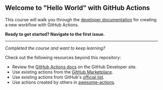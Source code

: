 ## Welcome to "Hello World" with GitHub Actions

This course will walk you through the [developer documentation](https://developer.github.com/actions/creating-workflows/creating-a-new-workflow/) for creating a new workflow with GitHub Actions. 

**Ready to get started? Navigate to the first issue.**

---

*Completed the course and want to keep learning?*

Check out the following resources beyond this repository: 

- Review the [GitHub Actions docs](https://developer.github.com/actions/) on the GitHub Developer site. 
- Use existing actions from the [GitHub Marketplace](https://github.com/marketplace/actions).
- Use existing actions from GitHub's [official list](https://github.com/actions).
- Use actions created by others in [awesome-actions](https://github.com/sdras/awesome-actions).
